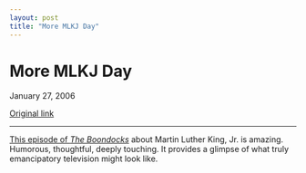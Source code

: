 ```yaml
---
layout: post
title: "More MLKJ Day"
---
```

More MLKJ Day
=============

January 27, 2006

[Original link](http://www.aaronsw.com/weblog/mlk22)

* * * * *

[This episode of *The Boondocks*](http://www.mininova.org/tor/200949)
about Martin Luther King, Jr. is amazing. Humorous, thoughtful, deeply
touching. It provides a glimpse of what truly emancipatory television
might look like.
